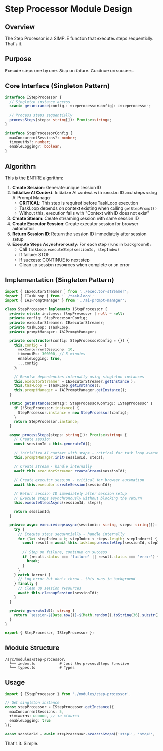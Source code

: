 # Step Processor Module Design

## Overview

The Step Processor is a SIMPLE function that executes steps sequentially. That's it.

## Purpose

Execute steps one by one. Stop on failure. Continue on success.

## Core Interface (Singleton Pattern)

```typescript
interface IStepProcessor {
  // Singleton instance access
  static getInstance(config?: StepProcessorConfig): IStepProcessor;
  
  // Process steps sequentially
  processSteps(steps: string[]): Promise<string>;
}

interface StepProcessorConfig {
  maxConcurrentSessions?: number;
  timeoutMs?: number;
  enableLogging?: boolean;
}
```

## Algorithm

This is the ENTIRE algorithm:

1. **Create Session**: Generate unique session ID
2. **Initialize AI Context**: Initialize AI context with session ID and steps using AI Prompt Manager
   - **CRITICAL**: This step is required before TaskLoop execution
   - TaskLoop depends on context existing when calling `getStepPrompt()`
   - Without this, execution fails with "Context with ID does not exist"
3. **Create Stream**: Create streaming session with same session ID  
4. **Create Executor Session**: Create executor session for browser automation
5. **Return Session ID**: Return the session ID immediately after session setup
6. **Execute Steps Asynchronously**: For each step (runs in background):
   - Call `taskLoop.executeStep(sessionId, stepIndex)`
   - If failure: STOP
   - If success: CONTINUE to next step
   - Clean up session resources when complete or on error

## Implementation (Singleton Pattern)

```typescript
import { IExecutorStreamer } from '../executor-streamer';
import { ITaskLoop } from '../task-loop';
import { IAIPromptManager } from '../ai-prompt-manager';

class StepProcessor implements IStepProcessor {
  private static instance: StepProcessor | null = null;
  private config: StepProcessorConfig;
  private executorStreamer: IExecutorStreamer;
  private taskLoop: ITaskLoop;
  private promptManager: IAIPromptManager;

  private constructor(config: StepProcessorConfig = {}) {
    this.config = {
      maxConcurrentSessions: 10,
      timeoutMs: 300000, // 5 minutes
      enableLogging: true,
      ...config
    };
    
    // Resolve dependencies internally using singleton instances
    this.executorStreamer = IExecutorStreamer.getInstance();
    this.taskLoop = ITaskLoop.getInstance();
    this.promptManager = IAIPromptManager.getInstance();
  }

  static getInstance(config?: StepProcessorConfig): IStepProcessor {
    if (!StepProcessor.instance) {
      StepProcessor.instance = new StepProcessor(config);
    }
    return StepProcessor.instance;
  }

  async processSteps(steps: string[]): Promise<string> {
    // Create session
    const sessionId = this.generateId();
    
    // Initialize AI context with steps - critical for task loop execution
    this.promptManager.init(sessionId, steps);
    
    // Create stream - handle internally
    await this.executorStreamer.createStream(sessionId);
    
    // Create executor session - critical for browser automation
    await this.executor.createSession(sessionId);
    
    // Return session ID immediately after session setup
    // Execute steps asynchronously without blocking the return
    this.executeStepsAsync(sessionId, steps);
    
    return sessionId;
  }

  private async executeStepsAsync(sessionId: string, steps: string[]): Promise<void> {
    try {
      // Execute steps sequentially - handle internally  
      for (let stepIndex = 0; stepIndex < steps.length; stepIndex++) {
        const result = await this.taskLoop.executeStep(sessionId, stepIndex);
        
        // Stop on failure, continue on success
        if (result.status === 'failure' || result.status === 'error') {
          break;
        }
      }
    } catch (error) {
      // Log error but don't throw - this runs in background
    } finally {
      // Clean up session resources
      await this.cleanupSession(sessionId);
    }
  }

  private generateId(): string {
    return `session-${Date.now()}-${Math.random().toString(36).substr(2, 9)}`;
  }
}

export { StepProcessor, IStepProcessor };
```

## Module Structure

```
/src/modules/step-processor/
  └── index.ts           # Just the processSteps function
  └── types.ts           # Types
```

## Usage

```typescript
import { IStepProcessor } from './modules/step-processor';

// Get singleton instance
const stepProcessor = IStepProcessor.getInstance({
  maxConcurrentSessions: 5,
  timeoutMs: 600000, // 10 minutes
  enableLogging: true
});

const sessionId = await stepProcessor.processSteps(['step1', 'step2', 'step3']);
```

That's it. Simple.
